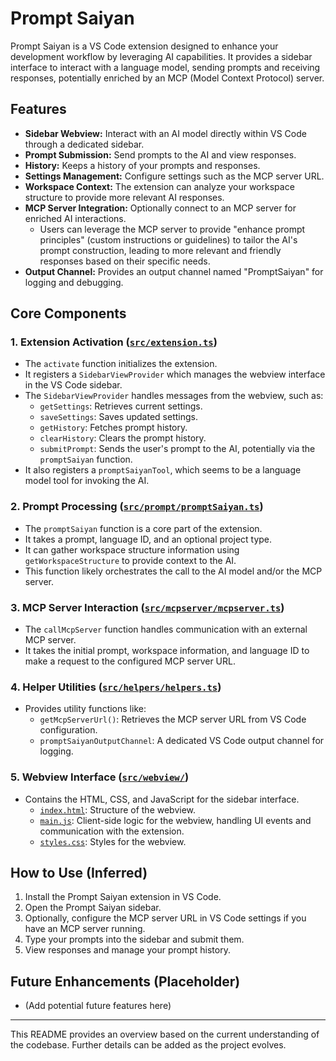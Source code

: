# Prompt Saiyan

Prompt Saiyan is a VS Code extension designed to enhance your development workflow by leveraging AI capabilities. It provides a sidebar interface to interact with a language model, sending prompts and receiving responses, potentially enriched by an MCP (Model Context Protocol) server.

## Features

*   **Sidebar Webview:** Interact with an AI model directly within VS Code through a dedicated sidebar.
*   **Prompt Submission:** Send prompts to the AI and view responses.
*   **History:** Keeps a history of your prompts and responses.
*   **Settings Management:** Configure settings such as the MCP server URL.
*   **Workspace Context:** The extension can analyze your workspace structure to provide more relevant AI responses.
*   **MCP Server Integration:** Optionally connect to an MCP server for enriched AI interactions.
    *   Users can leverage the MCP server to provide "enhance prompt principles" (custom instructions or guidelines) to tailor the AI's prompt construction, leading to more relevant and friendly responses based on their specific needs.
*   **Output Channel:** Provides an output channel named "PromptSaiyan" for logging and debugging.

## Core Components

### 1. Extension Activation ([`src/extension.ts`](src/extension.ts:5))
*   The `activate` function initializes the extension.
*   It registers a `SidebarViewProvider` which manages the webview interface in the VS Code sidebar.
*   The `SidebarViewProvider` handles messages from the webview, such as:
    *   `getSettings`: Retrieves current settings.
    *   `saveSettings`: Saves updated settings.
    *   `getHistory`: Fetches prompt history.
    *   `clearHistory`: Clears the prompt history.
    *   `submitPrompt`: Sends the user's prompt to the AI, potentially via the `promptSaiyan` function.
*   It also registers a `promptSaiyanTool`, which seems to be a language model tool for invoking the AI.

### 2. Prompt Processing ([`src/prompt/promptSaiyan.ts`](src/prompt/promptSaiyan.ts:150))
*   The `promptSaiyan` function is a core part of the extension.
*   It takes a prompt, language ID, and an optional project type.
*   It can gather workspace structure information using `getWorkspaceStructure` to provide context to the AI.
*   This function likely orchestrates the call to the AI model and/or the MCP server.

### 3. MCP Server Interaction ([`src/mcpserver/mcpserver.ts`](src/mcpserver/mcpserver.ts:11))
*   The `callMcpServer` function handles communication with an external MCP server.
*   It takes the initial prompt, workspace information, and language ID to make a request to the configured MCP server URL.

### 4. Helper Utilities ([`src/helpers/helpers.ts`](src/helpers/helpers.ts:1))
*   Provides utility functions like:
    *   `getMcpServerUrl()`: Retrieves the MCP server URL from VS Code configuration.
    *   `promptSaiyanOutputChannel`: A dedicated VS Code output channel for logging.

### 5. Webview Interface ([`src/webview/`](src/webview/))
*   Contains the HTML, CSS, and JavaScript for the sidebar interface.
    *   [`index.html`](src/webview/index.html:1): Structure of the webview.
    *   [`main.js`](src/webview/main.js:1): Client-side logic for the webview, handling UI events and communication with the extension.
    *   [`styles.css`](src/webview/styles.css:1): Styles for the webview.

## How to Use (Inferred)

1.  Install the Prompt Saiyan extension in VS Code.
2.  Open the Prompt Saiyan sidebar.
3.  Optionally, configure the MCP server URL in VS Code settings if you have an MCP server running.
4.  Type your prompts into the sidebar and submit them.
5.  View responses and manage your prompt history.

## Future Enhancements (Placeholder)

*   (Add potential future features here)

---

This README provides an overview based on the current understanding of the codebase. Further details can be added as the project evolves.